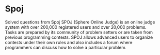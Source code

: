 # Spoj
Solved questions from Spoj
SPOJ (Sphere Online Judge) is an online judge system with over 200,000 registered users and over 20,000 problems. Tasks are prepared by its community of problem setters or are taken from previous programming contests. SPOJ allows advanced users to organize contests under their own rules and also includes a forum where programmers can discuss how to solve a particular problem.
